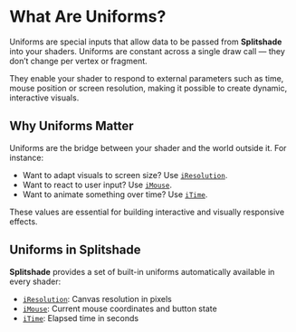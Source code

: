 # What Are Uniforms?

Uniforms are special inputs that allow data to be passed from **Splitshade** into your shaders. Uniforms are constant across a single draw call — they don’t change per vertex or fragment.

They enable your shader to respond to external parameters such as time, mouse position or screen resolution, making it possible to create dynamic, interactive visuals.

## Why Uniforms Matter

Uniforms are the bridge between your shader and the world outside it. For instance:

- Want to adapt visuals to screen size? Use [`iResolution`](./iResolution.md).
- Want to react to user input? Use [`iMouse`](./iMouse.md).
- Want to animate something over time? Use [`iTime`](./iTime.md).

These values are essential for building interactive and visually responsive effects.

## Uniforms in Splitshade

**Splitshade** provides a set of built-in uniforms automatically available in every shader:

- [`iResolution`](./iResolution.md): Canvas resolution in pixels
- [`iMouse`](./iMouse.md): Current mouse coordinates and button state
- [`iTime`](./iTime.md): Elapsed time in seconds
